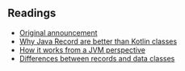 ## Readings

* [Original announcement](https://blogs.oracle.com/javamagazine/records-come-to-java)
* [Why Java Record are better than Kotlin classes](https://nipafx.dev/java-record-semantics/)
* [How it works from a JVM perspective](https://alidg.me/blog/2020/2/9/java14-records-in-depth)
* [Differences between records and data classes](https://medium.com/javarevisited/javas-records-vs-kotlin-s-data-classes-b3fef851155a)
